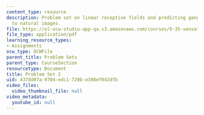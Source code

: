 ```yaml
---
content_type: resource
description: Problem set on linear receptive fields and predicting ganglion cell responses
  to natural images.
file: https://ol-ocw-studio-app-qa.s3.amazonaws.com/courses/9-35-sensation-and-perception-spring-2009/437dd07a9704edc1720be308ef042dfb_MIT9_35s09_pset02.pdf
file_type: application/pdf
learning_resource_types:
- Assignments
ocw_type: OCWFile
parent_title: Problem Sets
parent_type: CourseSection
resourcetype: Document
title: Problem Set 2
uid: 437dd07a-9704-edc1-720b-e308ef042dfb
video_files:
  video_thumbnail_file: null
video_metadata:
  youtube_id: null
---
```


